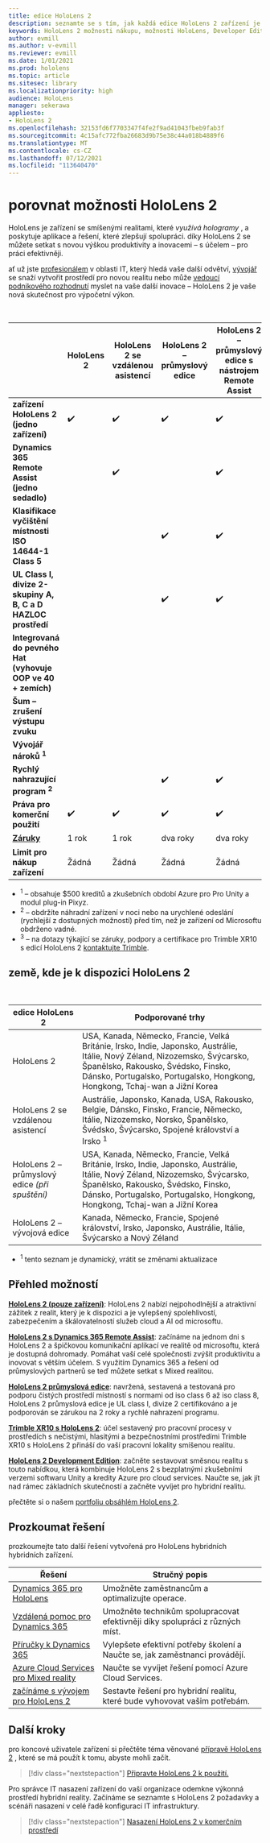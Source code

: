 ```yaml
---
title: edice HoloLens 2
description: seznamte se s tím, jak každá edice HoloLens 2 zařízení je stejná nebo odlišná a co dělat, když máte jednu ze svých potřeb.
keywords: HoloLens 2 možnosti nákupu, možnosti HoloLens, Developer Edition
author: evmill
ms.author: v-evmill
ms.reviewer: evmill
ms.date: 1/01/2021
ms.prod: hololens
ms.topic: article
ms.sitesec: library
ms.localizationpriority: high
audience: HoloLens
manager: sekerawa
appliesto:
- HoloLens 2
ms.openlocfilehash: 32153fd6f7703347f4fe2f9ad41043fbeb9fab3f
ms.sourcegitcommit: 4c15afc772fba26683d9b75e38c44a018b4889f6
ms.translationtype: MT
ms.contentlocale: cs-CZ
ms.lasthandoff: 07/12/2021
ms.locfileid: "113640470"
---
```

# <a name="compare-hololens-2-options"></a>porovnat možnosti HoloLens 2

HoloLens je zařízení se smíšenými realitami, které *využívá hologramy* , a poskytuje aplikace a řešení, které zlepšují spolupráci. díky HoloLens 2 se můžete setkat s novou výškou produktivity a inovacemi – s účelem – pro práci efektivněji.

ať už jste [profesionálem](https://www.microsoft.com/hololens/apps) v oblasti IT, který hledá vaše další odvětví, [vývojář](https://www.microsoft.com/hololens/developers) se snaží vytvořit prostředí pro novou realitu nebo může [vedoucí podnikového rozhodnutí](https://www.microsoft.com/hololens/apps) myslet na vaše další inovace – HoloLens 2 je vaše nová skutečnost pro výpočetní výkon.

<br>

|                                                      | HoloLens 2 | HoloLens 2 se vzdálenou asistencí | HoloLens 2 – průmyslový edice | HoloLens 2 – průmyslový edice s nástrojem Remote Assist | Trimble XR10 s HoloLens 2 | HoloLens 2 – vývojová edice |
|------------------------------------------------------|------------|-------------------------------|-------------------------------|--------------------------------------------------|------------------------------|--------------------------------|
| **zařízení HoloLens 2 (jedno zařízení)**                       |      ✔️     |               ✔️               |               ✔️               |                         ✔️                        |               ✔️              |                ✔️               |
| **Dynamics 365 Remote Assist (jedno sedadlo)**                |            |               ✔️               |                               |                         ✔️                        |                              |                                |
| **Klasifikace vyčištění místnosti ISO 14644-1 Class 5**           |            |                               |               ✔️               |                         ✔️                        |                              |                                |
| **UL Class I, divize 2-skupiny A, B, C a D HAZLOC prostředí**                     |            |                               |               ✔️               |                         ✔️                        |               ✔️              |                                |
| **Integrovaná do pevného Hat (vyhovuje OOP ve 40 + zemích)** |            |                               |                               |                                                  |               ✔️              |                                |
| **Šum – zrušení výstupu zvuku**                        |            |                               |                               |                                                  |               ✔️              |                                |
| **Vývojář nároků <sup>1</sup>**                             |            |                               |                               |                                                  |                              |                ✔️               |
| **Rychlý nahrazující program <sup>2</sup>**                          |            |                               |               ✔️               |                         ✔️                        |                              |                                |
| **Práva pro komerční použití**                                |      ✔️     |               ✔️               |               ✔️               |                         ✔️                        |               ✔️              |                                |
| [**Záruky**](hololens2-hardware.md#warranty-information)                                             |   1 rok   |             1 rok            |             dva roky            |                      dva roky                      |            1. rok <sup>3</sup>            |             1 rok             |
| **Limit pro nákup zařízení**                                |    Žádná    |              Žádná             |              Žádná             |                       Žádná                       |             Žádná             |       Jedna na transakci      |

- <sup>1</sup> – obsahuje $500 kreditů a zkušebních období Azure pro Pro Unity a modul plug-in Pixyz.
- <sup>2</sup> – obdržíte náhradní zařízení v noci nebo na urychlené odeslání (rychlejší z dostupných možností) před tím, než je zařízení od Microsoftu obdrženo vadné.
- <sup>3</sup> – na dotazy týkající se záruky, podpory a certifikace pro Trimble XR10 s edicí HoloLens 2 [kontaktujte Trimble](https://fieldtech.trimble.com/en/contact-support).

## <a name="countries-where-hololens-2-is-available"></a>země, kde je k dispozici HoloLens 2

<br>

| edice HoloLens 2                  | Podporované trhy               |
|-------------------------------------------| ----------------------------------------| 
| HoloLens 2 | USA, Kanada, Německo, Francie, Velká Británie, Irsko, Indie, Japonsko, Austrálie, Itálie, Nový Zéland, Nizozemsko, Švýcarsko, Španělsko, Rakousko, Švédsko, Finsko, Dánsko, Portugalsko, Portugalsko, Hongkong, Hongkong, Tchaj-wan a Jižní Korea |
| HoloLens 2 se vzdálenou asistencí | Austrálie, Japonsko, Kanada, USA, Rakousko, Belgie, Dánsko, Finsko, Francie, Německo, Itálie, Nizozemsko, Norsko, Španělsko, Švédsko, Švýcarsko, Spojené království a Irsko <sup>1</sup> 
| HoloLens 2 – průmyslový edice *(při spuštění)* | USA, Kanada, Německo, Francie, Velká Británie, Irsko, Indie, Japonsko, Austrálie, Itálie, Nový Zéland, Nizozemsko, Švýcarsko, Španělsko, Rakousko, Švédsko, Finsko, Dánsko, Portugalsko, Portugalsko, Hongkong, Hongkong, Tchaj-wan a Jižní Korea |
| HoloLens 2 – vývojová edice | Kanada, Německo, Francie, Spojené království, Irsko, Japonsko, Austrálie, Itálie, Švýcarsko a Nový Zéland |
- <sup>1</sup> tento seznam je dynamický, vrátit se změnami aktualizace

## <a name="options-overview"></a>Přehled možností

**[HoloLens 2 (pouze zařízení)](hololens2-options-device-only.md)**: HoloLens 2 nabízí nejpohodlnější a atraktivní zážitek z realit, který je k dispozici a je vylepšený spolehlivostí, zabezpečením a škálovatelností služeb cloud a AI od microsoftu.

**[HoloLens 2 s Dynamics 365 Remote Assist](hololens2-options-remote-assist.md)**: začínáme na jednom dni s HoloLens 2 a špičkovou komunikační aplikací ve realitě od microsoftu, která je dostupná dohromady. Pomáhat vaší celé společnosti zvýšit produktivitu a inovovat s větším účelem. S využitím Dynamics 365 a řešení od průmyslových partnerů se teď můžete setkat s Mixed realitou.

**[HoloLens 2 průmyslová edice](hololens2-options-industrial-edition.md)**: navržená, sestavená a testovaná pro podporu čistých prostředí místností s normami od iso class 6 až iso class 8, HoloLens 2 průmyslová edice je UL class I, divize 2 certifikováno a je podporován se zárukou na 2 roky a rychlé nahrazení programu.

**[Trimble XR10 s HoloLens 2](hololens2-options-trimble-xr10-edition.md)**: účel sestavený pro pracovní procesy v prostředích s nečistými, hlasitými a bezpečnostními prostředími Trimble XR10 s HoloLens 2 přináší do vaší pracovní lokality smíšenou realitu.

**[HoloLens 2 Development Edition](hololens2-options-dev-edition.md)**: začněte sestavovat směsnou realitu s touto nabídkou, která kombinuje HoloLens 2 s bezplatnými zkušebními verzemi softwaru Unity a kredity Azure pro cloud services. Naučte se, jak jít nad rámec základních skutečností a začněte vyvíjet pro hybridní realitu.

přečtěte si o našem [portfoliu obsáhlém HoloLens 2](https://www.microsoft.com/hololens/buy).

## <a name="explore-solutions"></a>Prozkoumat řešení

prozkoumejte tato další řešení vytvořená pro HoloLens hybridních hybridních zařízení.

| Řešení | Stručný popis                                                                                |
|----------|---------------------------------------------------------------------------------------------------|
| [Dynamics 365 pro HoloLens](https://www.microsoft.com//hololens/apps)          | Umožněte zaměstnancům a optimalizujte operace.                                                        |
| [Vzdálená pomoc pro Dynamics 365](https://dynamics.microsoft.com/mixed-reality/remote-assist/)          | Umožněte technikům spolupracovat efektivněji díky spolupráci z různých míst. |
|   [Příručky k Dynamics 365](https://dynamics.microsoft.com/mixed-reality/guides/)        | Vylepšete efektivní potřeby školení a Naučte se, jak zaměstnanci provádějí.                          |
|  [Azure Cloud Services pro Mixed reality](/windows/mixed-reality/develop/mixed-reality-cloud-services#:~:text=Mixed%20Reality%20services%20Mixed%20Reality%20cloud%20services%20like,all%20in%20the%20context%20of%20your%20users%E2%80%99%20environments)         | Naučte se vyvíjet řešení pomocí Azure Cloud Services.                                       |
|  [začínáme s vývojem pro HoloLens 2](/windows/mixed-reality/develop/development?tabs=unity)         | Sestavte řešení pro hybridní realitu, které bude vyhovovat vašim potřebám.                                                 |

## <a name="next-steps"></a>Další kroky

pro koncové uživatele zařízení si přečtěte téma věnované [přípravě HoloLens 2](hololens2-setup.md) , které se má použít k tomu, abyste mohli začít.

> [!div class="nextstepaction"]
> [Připravte HoloLens 2 k použití.](hololens2-setup.md)

Pro správce IT nasazení zařízení do vaší organizace odemkne výkonná prostředí hybridní reality. Začínáme se seznamte s HoloLens 2 požadavky a scénáři nasazení v celé řadě konfigurací IT infrastruktury.

> [!div class="nextstepaction"]
> [Nasazení HoloLens 2 v komerčním prostředí](hololens-requirements.md)

